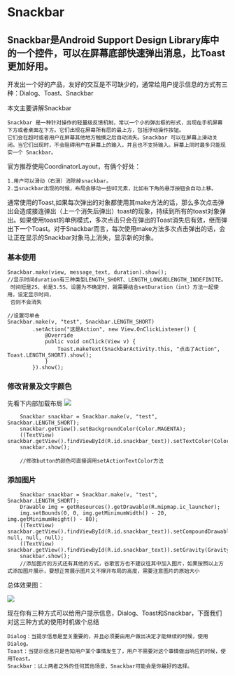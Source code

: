 # Snackbar

## Snackbar是Android Support Design Library库中的一个控件，可以在屏幕底部快速弹出消息，比Toast更加好用。

开发出一个好的产品，友好的交互是不可缺少的，通常给用户提示信息的方式有三种：Dialog、Toast、Snackbar

本文主要讲解Snackbar

	Snackbar 是一种针对操作的轻量级反馈机制，常以一个小的弹出框的形式，出现在手机屏幕下方或者桌面左下方。它们出现在屏幕所有层的最上方，包括浮动操作按钮。
	它们会在超时或者用户在屏幕其他地方触摸之后自动消失。Snackbar 可以在屏幕上滑动关闭。当它们出现时，不会阻碍用户在屏幕上的输入，并且也不支持输入。屏幕上同时最多只能现实一个 Snackbar。
官方推荐使用CoordinatorLayout，有俩个好处：

	1.用户可以滑动（右滑）消除掉snackbar。
	2.当snackbar出现的时候，布局会移动一些UI元素，比如右下角的悬浮按钮会自动上移。

通常使用的Toast,如果每次弹出的对象都使用其make方法的话，那么多次点击弹出会造成接连弹出（上一个消失后弹出）toast的现象，持续到所有的toast对象弹出。如果使用toast的单例模式，多次点击只会在弹出的Toast消失后有效，继而弹出下一个Toast。对于Snackbar而言，每次使用make方法多次点击弹出的话，会让正在显示的Snackbar对象马上消失，显示新的对象。

### 基本使用

	Snackbar.make(view, message_text, duration).show();
	//显示时间duration有三种类型LENGTH_SHORT、LENGTH_LONG和LENGTH_INDEFINITE。
	 时间短是2S，长是3.5S，设置为不确定时，就需要结合setDuration（int）方法一起使用，设定显示时间，
	 否则不会消失

	//设置可单击
    Snackbar.make(v, "test", Snackbar.LENGTH_SHORT)
            .setAction("这是Action", new View.OnClickListener() {
                @Override
                public void onClick(View v) {
                    Toast.makeText(SnackbarActivity.this, "点击了Action", Toast.LENGTH_SHORT).show();
                }
            }).show();


### 修改背景及文字颜色
 先看下内部加载布局
![](http://i.imgur.com/NAfOzBn.png)

        Snackbar snackbar = Snackbar.make(v, "test", Snackbar.LENGTH_SHORT);
        snackbar.getView().setBackgroundColor(Color.MAGENTA);
        ((TextView) snackbar.getView().findViewById(R.id.snackbar_text)).setTextColor(Color.CYAN);
        snackbar.show();

		//修改button的颜色可直接调用setActionTextColor方法


### 添加图片

	    Snackbar snackbar = Snackbar.make(v, "test", Snackbar.LENGTH_SHORT);
        Drawable img = getResources().getDrawable(R.mipmap.ic_launcher);
        img.setBounds(0, 0, img.getMinimumWidth() - 20, img.getMinimumHeight() - 80);
        ((TextView) snackbar.getView().findViewById(R.id.snackbar_text)).setCompoundDrawables(img, null, null, null);
        ((TextView) snackbar.getView().findViewById(R.id.snackbar_text)).setGravity(Gravity.CENTER_VERTICAL);
        snackbar.show();
		//添加图片的方式还有其他的方式，谷歌官方也不建议往其中加入图片，如果按照以上方式添加图片展示，要想正常展示图片又不撑开布局的高度，需要注意图片的原始大小

总体效果图：

		
![](http://i.imgur.com/TKhzOsQ.gif)

现在你有三种方式可以给用户提示信息，Dialog、Toast和Snackbar，下面我们对这三种方式的使用时机做个总结

	Dialog：当提示信息是至关重要的，并且必须要由用户做出决定才能继续的时候，使用Dialog。
	Toast：当提示信息只是告知用户某个事情发生了，用户不需要对这个事情做出响应的时候，使用Toast。
	Snackbar：以上两者之外的任何其他场景，Snackbar可能会是你最好的选择。